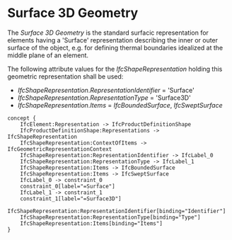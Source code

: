 Surface 3D Geometry
===================

The _Surface 3D Geometry_ is the standard surfacic representation for elements having a 'Surface' representation describing the inner or outer surface of the object, e.g. for defining thermal boundaries idealized at the middle plane of an element.

The following attribute values for the _IfcShapeRepresentation_ holding this geometric representation shall be used:

* _IfcShapeRepresentation_._RepresentationIdentifier_ = 'Surface'
* _IfcShapeRepresentation_._RepresentationType_ = 'Surface3D'
* _IfcShapeRepresentation_._Items_ = _IfcBoundedSurface_, _IfcSweptSurface_

```
concept {
    IfcElement:Representation -> IfcProductDefinitionShape
    IfcProductDefinitionShape:Representations -> IfcShapeRepresentation
    IfcShapeRepresentation:ContextOfItems -> IfcGeometricRepresentationContext
    IfcShapeRepresentation:RepresentationIdentifier -> IfcLabel_0
    IfcShapeRepresentation:RepresentationType -> IfcLabel_1
    IfcShapeRepresentation:Items -> IfcBoundedSurface
    IfcShapeRepresentation:Items -> IfcSweptSurface
    IfcLabel_0 -> constraint_0
    constraint_0[label="=Surface"]
    IfcLabel_1 -> constraint_1
    constraint_1[label="=Surface3D"]
    IfcShapeRepresentation:RepresentationIdentifier[binding="Identifier"]
    IfcShapeRepresentation:RepresentationType[binding="Type"]
    IfcShapeRepresentation:Items[binding="Items"]
}
```
